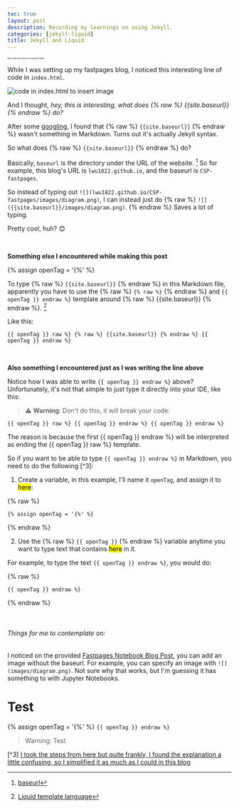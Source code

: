 ```yaml
---
toc: true
layout: post
description: Recording my learnings on using Jekyll.
categories: [jekyll-liquid]
title: Jekyll and Liquid
---
```


<p style="font-size: 5px"><em>this took me hours to research btw</em></p>

While I was setting up my fastpages blog, I noticed this interesting line of code in `index.html`. 

![]({{site.baseurl}}/images/index_html_code.png "code in index.html to insert image")

And I thought, *hey, this is interesting, what does {% raw %} {{site.baseurl}} {% endraw %} do?*

After some [googling](https://www.google.com/), I found that {% raw %} `{{site.baseurl}}` {% endraw %} wasn't something in Markdown. Turns out it's actually Jekyll syntax. 

So what does {% raw %} `{{site.baseurl}}` {% endraw %} do? 

Basically, `baseurl` is the directory under the URL of the website. [^1] So for example, this blog's URL is `lwu1822.github.io`, and the baseurl is `CSP-fastpages`. 

So instead of typing out `![](lwu1822.github.io/CSP-fastpages/images/diagram.png)`, I can instead just do {% raw %} `![]({{site.baseurl}}/images/diagram.png)`. {% endraw %} Saves a lot of typing.

Pretty cool, huh? 😊

<br>

**Something else I encountered while making this post** 

{% assign openTag = '{%' %}

To type {% raw %} `{{site.baseurl}}` {% endraw %} in this Markdown file, apparently you have to use the {% raw %} `{% raw %}` {% endraw %} and `{{ openTag }} endraw %}` template around {% raw %} {{site.baseurl}} {% endraw %}. [^2]

Like this:

```
{{ openTag }} raw %} {% raw %} {{site.baseurl}} {% endraw %} {{ openTag }} endraw %}
```

<br>

**Also something I encountered just as I was writing the line above**

Notice how I was able to write `{{ openTag }} endraw %}` above? Unfortunately, it's not that simple to just type it directly into your IDE, like this:

> :warning: **Warning**: Don't do this, it will break your code:


```
{{ openTag }} raw %} {{ openTag }} endraw %} {{ openTag }} endraw %} 
```

The reason is because the first {{ openTag }} endraw %} will be interpreted as ending the {{ openTag }} raw %} template. 

So if you want to be able to type `{{ openTag }} endraw %}` in Markdown, you need to do the following [^3]:

1. Create a variable, in this example, I'll name it `openTag`, and assign it to <mark>here</mark>:

{% raw %}
```
{% assign openTag = '{%' %}
```
{% endraw %}

2. Use the {% raw %} `{{ openTag }}` {% endraw %} variable anytime you want to type text that contains <mark>here</mark> in it.

For example, to type the text `{{ openTag }} endraw %}`, you would do:

{% raw %}
```
{{ openTag }} endraw %}
```
{% endraw %}


<br>

###### Things for me to contemplate on: 

I noticed on the provided [Fastpages Notebook Blog Post](https://lwu1822.github.io/CSP-fastpages/jupyter/2020/02/20/test.html), you can add an image without the baseurl. For example, you can specify an image with `![](images/diagram.png)`. Not sure why that works, but I'm guessing it has something to with Jupyter Notebooks.

# Test
{% assign openTag = '{%' %}
`{{ openTag }} endraw %}`

> Warning: Test

[^1]: [baseurl](https://mademistakes.com/mastering-jekyll/site-url-baseurl/)

[^2]: [Liquid template language](https://shopify.github.io/liquid/tags/template/)

[^3] [I took the steps from here but quite frankly, I found the explanation a little confusing, so I simplified it as much as I could in this blog](https://blog.slaks.net/2013-06-10/jekyll-endraw-in-code/)